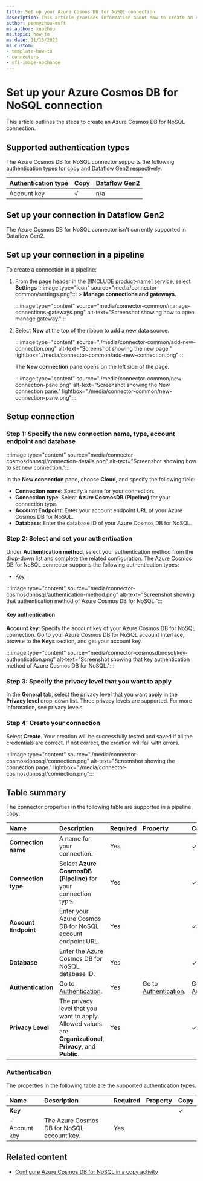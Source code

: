 ```yaml
---
title: Set up your Azure Cosmos DB for NoSQL connection
description: This article provides information about how to create an Azure Cosmos DB for NoSQL connection in Microsoft Fabric.
author: pennyzhou-msft
ms.author: xupzhou
ms.topic: how-to
ms.date: 11/15/2023
ms.custom:
- template-how-to
- connectors
- sfi-image-nochange
---
```


# Set up your Azure Cosmos DB for NoSQL connection

This article outlines the steps to create an Azure Cosmos DB for NoSQL connection.

## Supported authentication types

The Azure Cosmos DB for NoSQL connector supports the following authentication types for copy and Dataflow Gen2 respectively.

|Authentication type |Copy |Dataflow Gen2 |
|:---|:---|:---|
|Account key| √| n/a|

## Set up your connection in Dataflow Gen2

The Azure Cosmos DB for NoSQL connector isn't currently supported in Dataflow Gen2.

## Set up your connection in a pipeline

To create a connection in a pipeline:

1. From the page header in the [!INCLUDE [product-name](../includes/product-name.md)] service, select **Settings** :::image type="icon" source="media/connector-common/settings.png"::: > **Manage connections and gateways**.

   :::image type="content" source="media/connector-common/manage-connections-gateways.png" alt-text="Screenshot showing how to open manage gateway.":::

2. Select **New** at the top of the ribbon to add a new data source.

    :::image type="content" source="./media/connector-common/add-new-connection.png" alt-text="Screenshot showing the new page." lightbox="./media/connector-common/add-new-connection.png":::

    The **New connection** pane opens on the left side of the page.

    :::image type="content" source="./media/connector-common/new-connection-pane.png" alt-text="Screenshot showing the New connection pane." lightbox="./media/connector-common/new-connection-pane.png":::

## Setup connection

### Step 1: Specify the new connection name, type, account endpoint and database

   :::image type="content" source="media/connector-cosmosdbnosql/connection-details.png" alt-text="Screenshot showing how to set new connection.":::

In the **New connection** pane, choose **Cloud**, and specify the following field:

- **Connection name**: Specify a name for your connection.
- **Connection type**: Select **Azure CosmosDB (Pipeline)** for your connection type.
- **Account Endpoint**: Enter your account endpoint URL of your Azure Cosmos DB for NoSQL.
- **Database**: Enter the database ID of your Azure Cosmos DB for NoSQL.

### Step 2:  Select and set your authentication

Under **Authentication method**, select your authentication method from the drop-down list and complete the related configuration. The Azure Cosmos DB for NoSQL connector supports the following authentication types:

- [Key](#key-authentication)

:::image type="content" source="media/connector-cosmosdbnosql/authentication-method.png" alt-text="Screenshot showing that authentication method of Azure Cosmos DB for NoSQL.":::

#### Key authentication

**Account key**: Specify the account key of your Azure Cosmos DB for NoSQL connection. Go to your Azure Cosmos DB for NoSQL account interface, browse to the **Keys** section, and get your account key.  

:::image type="content" source="media/connector-cosmosdbnosql/key-authentication.png" alt-text="Screenshot showing that key authentication method of Azure Cosmos DB for NoSQL.":::

### Step 3: Specify the privacy level that you want to apply

In the **General** tab, select the privacy level that you want apply in the **Privacy level** drop-down list. Three privacy levels are supported. For more information, see privacy levels.

### Step 4: Create your connection

Select **Create**. Your creation will be successfully tested and saved if all the credentials are correct. If not correct, the creation will fail with errors.

:::image type="content" source="./media/connector-cosmosdbnosql/connection.png" alt-text="Screenshot showing the connection page." lightbox="./media/connector-cosmosdbnosql/connection.png":::

## Table summary

The connector properties in the following table are supported in a pipeline copy:

|Name|Description|Required|Property|Copy|
|:---|:---|:---|:---|:---|
|**Connection name**|A name for your connection.|Yes||✓|
|**Connection type**|Select **Azure CosmosDB (Pipeline)** for your connection type.|Yes||✓|
|**Account Endpoint**|Enter your Azure Cosmos DB for NoSQL account endpoint URL.|Yes||✓|
|**Database**|Enter the Azure Cosmos DB for NoSQL database ID.|Yes||✓|
|**Authentication**|Go to [Authentication](#authentication). |Yes|Go to [Authentication](#authentication).|Go to [Authentication](#authentication).|
|**Privacy Level**|The privacy level that you want to apply. Allowed values are **Organizational**, **Privacy**, and **Public**.|Yes||✓|

### Authentication

The properties in the following table are the supported authentication types.

|Name|Description|Required|Property|Copy|
|:---|:---|:---|:---|:---|
|**Key**||||✓|
|- Account key|The  Azure Cosmos DB for NoSQL account key.|Yes |||

## Related content

- [Configure Azure Cosmos DB for NoSQL in a copy activity](connector-azure-cosmosdb-for-nosql-copy-activity.md)
